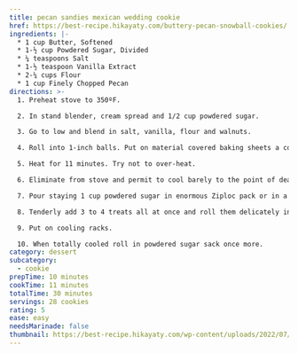 ```yaml
---
title: pecan sandies mexican wedding cookie
href: https://best-recipe.hikayaty.com/buttery-pecan-snowball-cookies/
ingredients: |-
  * 1 cup Butter, Softened
  * 1-½ cup Powdered Sugar, Divided
  * ¼ teaspoons Salt
  * 1-½ teaspoon Vanilla Extract
  * 2-¼ cups Flour
  * 1 cup Finely Chopped Pecan
directions: >-
  1. Preheat stove to 350ºF.

  2. In stand blender, cream spread and 1/2 cup powdered sugar. 

  3. Go to low and blend in salt, vanilla, flour and walnuts.

  4. Roll into 1-inch balls. Put on material covered baking sheets a couple inches part. 

  5. Heat for 11 minutes. Try not to over-heat.

  6. Eliminate from stove and permit to cool barely to the point of dealing with them. 

  7. Pour staying 1 cup powdered sugar in enormous Ziploc pack or in a wide bowl. 

  8. Tenderly add 3 to 4 treats all at once and roll them delicately in the lower part of the sack. Use fork to scoop under every treat and delicately shake to eliminate abundance powdered sugar. 

  9. Put on cooling racks. 

  10. When totally cooled roll in powdered sugar sack once more.
category: dessert
subcategory:
  - cookie
prepTime: 10 minutes
cookTime: 11 minutes
totalTime: 30 minutes
servings: 28 cookies
rating: 5
ease: easy
needsMarinade: false
thumbnail: https://best-recipe.hikayaty.com/wp-content/uploads/2022/07/Buttery-Pecan-Snowball-Cookies-by-Beth-Pierce2022.jpg
---
```

